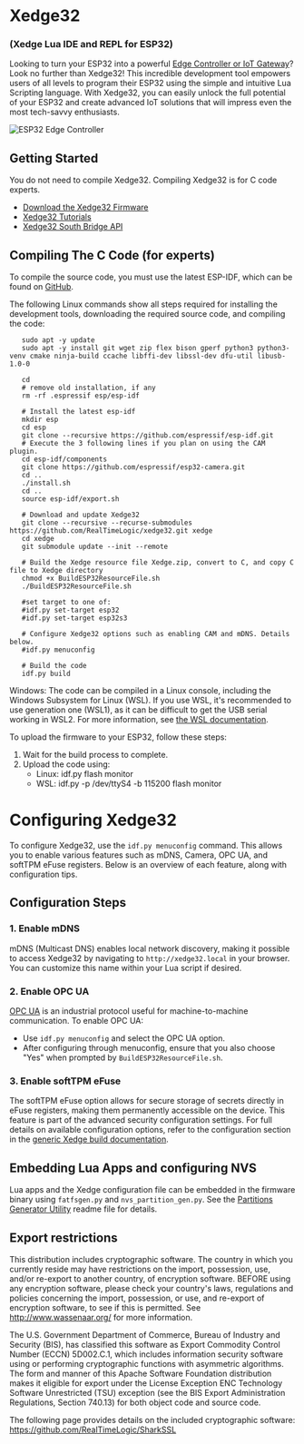 # Xedge32

### (Xedge Lua IDE and REPL for ESP32)

Looking to turn your ESP32 into a powerful [Edge Controller or IoT Gateway](https://realtimelogic.com/products/edge-controller/)? Look no further than Xedge32! This incredible development tool empowers users of all levels to program their ESP32 using the simple and intuitive Lua Scripting language. With Xedge32, you can easily unlock the full potential of your ESP32 and create advanced IoT solutions that will impress even the most tech-savvy enthusiasts.

![ESP32 Edge Controller](https://realtimelogic.com/images/xedge/v1/Xedge.png)

## Getting Started

You do not need to compile Xedge32. Compiling Xedge32 is for C code experts.

* [Download the Xedge32 Firmware](https://realtimelogic.com/downloads/bas/ESP32/)
* [Xedge32 Tutorials](https://realtimelogic.com/xedge32-tutorials/)
* [Xedge32 South Bridge API](https://realtimelogic.com/ba/ESP32/)


## Compiling The C Code (for experts)


To compile the source code, you must use the latest ESP-IDF, which can be found on [GitHub](https://github.com/espressif/esp-idf).

The following Linux commands show all steps required for installing the development tools, downloading the required source code, and compiling the code:

```
   sudo apt -y update
   sudo apt -y install git wget zip flex bison gperf python3 python3-venv cmake ninja-build ccache libffi-dev libssl-dev dfu-util libusb-1.0-0

   cd
   # remove old installation, if any
   rm -rf .espressif esp/esp-idf

   # Install the latest esp-idf
   mkdir esp
   cd esp
   git clone --recursive https://github.com/espressif/esp-idf.git
   # Execute the 3 following lines if you plan on using the CAM plugin.
   cd esp-idf/components
   git clone https://github.com/espressif/esp32-camera.git
   cd ..
   ./install.sh
   cd ..
   source esp-idf/export.sh

   # Download and update Xedge32
   git clone --recursive --recurse-submodules https://github.com/RealTimeLogic/xedge32.git xedge
   cd xedge
   git submodule update --init --remote

   # Build the Xedge resource file Xedge.zip, convert to C, and copy C file to Xedge directory
   chmod +x BuildESP32ResourceFile.sh
   ./BuildESP32ResourceFile.sh

   #set target to one of:
   #idf.py set-target esp32
   #idf.py set-target esp32s3

   # Configure Xedge32 options such as enabling CAM and mDNS. Details below.
   #idf.py menuconfig

   # Build the code
   idf.py build
```

Windows: The code can be compiled in a Linux console, including the Windows Subsystem for Linux (WSL). If you use WSL, it's recommended to use generation one (WSL1), as it can be difficult to get the USB serial working in WSL2. For more information, see [the WSL documentation](https://docs.microsoft.com/en-us/windows/wsl/about).

To upload the firmware to your ESP32, follow these steps:

1. Wait for the build process to complete.
2. Upload the code using:
   - Linux: idf.py flash monitor
   - WSL: idf.py -p /dev/ttyS4 -b 115200 flash monitor


# Configuring Xedge32

To configure Xedge32, use the `idf.py menuconfig` command. This allows you to enable various features such as mDNS, Camera, OPC UA, and softTPM eFuse registers. Below is an overview of each feature, along with configuration tips.

## Configuration Steps

### 1. Enable mDNS

mDNS (Multicast DNS) enables local network discovery, making it possible to access Xedge32 by navigating to `http://xedge32.local` in your browser. You can customize this name within your Lua script if desired.

### 2. Enable OPC UA

[OPC UA](https://realtimelogic.com/products/opc-ua/) is an industrial protocol useful for machine-to-machine communication. To enable OPC UA:

- Use `idf.py menuconfig` and select the OPC UA option.
- After configuring through menuconfig, ensure that you also choose "Yes" when prompted by `BuildESP32ResourceFile.sh`.

### 3. Enable softTPM eFuse

The softTPM eFuse option allows for secure storage of secrets directly in eFuse registers, making them permanently accessible on the device. This feature is part of the advanced security configuration settings. For full details on available configuration options, refer to the configuration section in the [generic Xedge build documentation](https://realtimelogic.com/ba/examples/xedge/readme.html).

## Embedding Lua Apps and configuring NVS

Lua apps and the Xedge configuration file can be embedded in the firmware binary using `fatfsgen.py` and  `nvs_partition_gen.py`. See the [Partitions Generator Utility](partitions/README.md) readme file for details.

## Export restrictions

This distribution includes cryptographic software. The country in 
which you currently reside may have restrictions on the import, 
possession, use, and/or re-export to another country, of 
encryption software.  BEFORE using any encryption software, please 
check your country's laws, regulations and policies concerning the
import, possession, or use, and re-export of encryption software, to 
see if this is permitted.  See http://www.wassenaar.org/ for more
information.

The U.S. Government Department of Commerce, Bureau of Industry and
Security (BIS), has classified this software as Export Commodity 
Control Number (ECCN) 5D002.C.1, which includes information security
software using or performing cryptographic functions with asymmetric
algorithms.  The form and manner of this Apache Software Foundation
distribution makes it eligible for export under the License Exception
ENC Technology Software Unrestricted (TSU) exception (see the BIS 
Export Administration Regulations, Section 740.13) for both object 
code and source code.

The following page provides details on the included cryptographic
software: https://github.com/RealTimeLogic/SharkSSL

